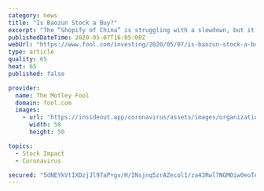 ```yaml
---
category: news
title: "Is Baozun Stock a Buy?"
excerpt: "The “Shopify of China” is struggling with a slowdown, but it remains a smart long-term play on China’s booming e-commerce market."
publishedDateTime: 2020-05-07T16:05:00Z
webUrl: "https://www.fool.com/investing/2020/05/07/is-baozun-stock-a-buy.aspx"
type: article
quality: 65
heat: 65
published: false

provider:
  name: The Motley Fool
  domain: fool.com
  images:
    - url: "https://insideout.app/coronavirus/assets/images/organizations/fool.com-50x50.jpg"
      width: 50
      height: 50

topics:
  - Stock Impact
  - Coronavirus

secured: "5dNEYkVtIXDzjJl97aP+gv/H/INsjnq5zrAZecol1/za43Rwl7NGMOiw0eoTA4x59eEnhgbMlWFnxtMsKWa5wr7KwQHlfVJPblMlRg2n5LZfZB6WZ8vCRNpXqS1aMuC6AZ8YgwCBOaqMsM9Q4Ohg/dVRtrtQsJbBwKQB8F5Od3ADTFLFFV0jm9Y1pb27kLJCpI138Qz93ZysZx2pb/6/sAlCUEgPKPZGcQQ4qfOjAr+kB5pPo3bjY3fITvqOHE/tBjzl+lU70d5RGiUr5YbxgK3+UWjEF28+SEsPeNEbMvdLNfG6bwrXflzhYoQltfvJZrz95T2yobUun7xrlRBCotP88r1UvhZBG0PdMLnSSe04JB89Sh4Jr6OzkaRnXxyA0yNHQjI4UeOQkgJvrCQ2mHfBkVpXFrlLM6IrvtReFzuTQBGbfaGDm58frS/HeYaRDJq2vHUTjEVoXT22bMa3mBHpcsiPN2ow1XqCLZLcnPA=;lcImPxUlRDLI8as8+VYv1A=="
---
```



